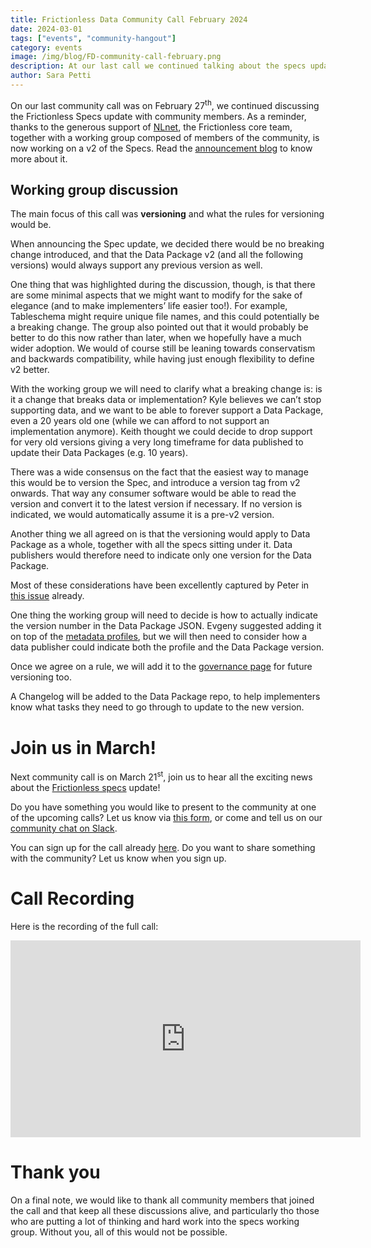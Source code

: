 ```yaml
---
title: Frictionless Data Community Call February 2024
date: 2024-03-01
tags: ["events", "community-hangout"]
category: events
image: /img/blog/FD-community-call-february.png
description: At our last call we continued talking about the specs update, this month the discussion focus was versioning...
author: Sara Petti
---
```

On our last community call was on February 27<sup>th</sup>, we continued discussing the Frictionless Specs update with community members. As a reminder, thanks to the generous support of [NLnet](https://nlnet.nl/), the Frictionless core team, together with a working group composed of members of the community, is now working on a v2 of the Specs. Read the [announcement blog](https://frictionlessdata.io/blog/2023/11/15/frictionless-specs-update/) to know more about it.

## Working group discussion

The main focus of this call was **versioning** and what the rules for versioning would be.

When announcing the Spec update, we decided there would be no breaking change introduced, and that the Data Package v2 (and all the following versions) would always support any previous version as well.

One thing that was highlighted during the discussion, though, is that there are some minimal aspects that we might want to modify for the sake of elegance (and to make implementers’ life easier too!). For example, Tableschema might require unique file names, and this could potentially be a breaking change. The group also pointed out that it would probably be better to do this now rather than later, when we hopefully have a much wider adoption. We would of course still be leaning towards conservatism and backwards compatibility, while having just enough flexibility to define v2 better.

With the working group we will need to clarify what a breaking change is: is it a change that breaks data or implementation? Kyle believes we can’t stop supporting data, and we want to be able to forever support a Data Package, even a 20 years old one (while we can afford to not support an implementation anymore). Keith thought we could decide to drop support for very old versions giving a very long timeframe for data published to update their Data Packages (e.g. 10 years).

There was a wide consensus on the fact that the easiest way to manage this would be to version the Spec, and introduce a version tag from v2 onwards. That way any consumer software would be able to read the version and convert it to the latest version if necessary. If no version is indicated, we would automatically assume it is a pre-v2 version.

Another thing we all agreed on is that the versioning would apply to Data Package as a whole, together with all the specs sitting under it. Data publishers would therefore need to indicate only one version for the Data Package.

Most of these considerations have been excellently captured by Peter in [this issue](https://github.com/frictionlessdata/specs/issues/858#issuecomment-1914820238) already.

One thing the working group will need to decide is how to actually indicate the version number in the Data Package JSON. Evgeny suggested adding it on top of the [metadata profiles](https://specs.frictionlessdata.io/profiles/#language), but we will then need to consider how a data publisher could indicate both the profile and the Data Package version.

Once we agree on a rule, we will add it to the [governance page](https://datapackage.org/standard/governance/) for future versioning too. 

A Changelog will be added to the Data Package repo, to help implementers know what tasks they need to go through to update to the new version.

# Join us in March!
Next community call is on March 21<sup>st</sup>, join us to hear all the exciting news about the [Frictionless specs](https://specs.frictionlessdata.io/) update! 

Do you have something you would like to present to the community at one of the upcoming calls? Let us know via [this form](https://forms.gle/AWpbxyiGESNSUFK2A), or come and tell us on our [community chat on Slack](https://join.slack.com/t/frictionlessdata/shared_invite/zt-17kpbffnm-tRfDW_wJgOw8tJVLvZTrBg).

You can sign up for the call already [here](https://docs.google.com/forms/d/e/1FAIpQLSeuNCopxXauMkrWvF6VHqOyHMcy54SfNDOseVXfWRQZWkvqjQ/viewform?usp=sf_link). Do you want to share something with the community? Let us know when you sign up. 

# Call Recording
Here is the recording of the full call:

<iframe width="560" height="315" src="https://www.youtube.com/embed/-F3egB_40xo?si=0NrYa7N6QKni43A5" title="YouTube video player" frameborder="0" allow="accelerometer; autoplay; clipboard-write; encrypted-media; gyroscope; picture-in-picture; web-share" allowfullscreen></iframe>

# Thank you
On a final note, we would like to thank all community members that joined the call and that keep all these discussions alive, and particularly tho those who are putting a lot of thinking and hard work into the specs working group. Without you, all of this would not be possible.
